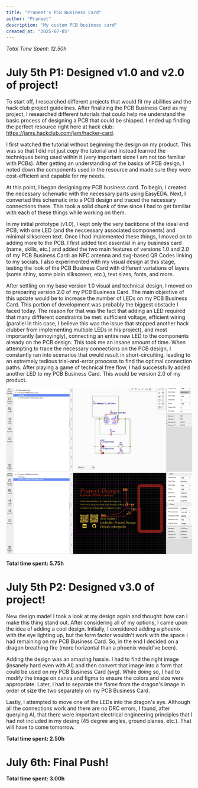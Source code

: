 ```yaml
---
title: "Praneet's PCB Business Card"
author: "Praneet"
description: "My custom PCB business card"
created_at: "2025-07-05"
---
```

<em>Total Time Spent: 12.50h</em>

# July 5th P1: Designed v1.0 and v2.0 of project!

To start off, I researched different projects that would fit my abilities and the hack club project guidelines. After finalizing the PCB Business Card as my project, I researched different tutorials that could help me understand the basic process of designing a PCB that could be shipped. I ended up finding the perfect resource right here at hack club: https://jams.hackclub.com/jam/hacker-card.

I first watched the tutorial without beginning the design on my product. This was so that I did not just copy the tutorial and instead learned the techniques being used within it (very important sicne I am not too familiar with PCBs). After getting an understanding of the basics of PCB design, I noted down the components used in the resource and made sure they were cost-efficient and capable for my needs.

At this point, I began designing my PCB business card. To begin, I created the necessary schematic with the necessary parts using EasyEDA. Next, I converted this schematic into a PCB design and traced the necessary connections there. This took a solid chunk of time since I had to get familiar with each of these things while working on them. 

In my initial prototype (v1.0), I kept only the very backbone of the ideal end PCB, with one LED (and the neccessary associated components) and minimal silkscreen text. Once I had implemented these things, I moved on to adding more to the PCB. I first added text essential in any business card (name, skills, etc.) and added the two main features of versions 1.0 and 2.0 of my PCB Business Card: an NFC antenna and svg-based QR Codes linking to my socials. I also experimented with my visual design at this stage, testing the look of the PCB Business Card with different variations of layers (some shiny, some plain silkscreen, etc.), text sizes, fonts, and more.

After settling on my base version 1.0 visual and technical design, I moved on to preparing version 2.0 of my PCB Business Card. The main objective of this update would be to increase the number of LEDs on my PCB Business Card. This portion of development was probably the biggest obstacle I faced today. The reason for that was the fact that adding an LED required that many diffferent constraints be met: sufficient voltage, efficient wiring (parallel in this case, I believe this was the issue that stopped another hack clubber from implementing multiple LEDs in his project), and most importantly (annoyingly), connecting an entire new LED to the components already on the PCB design. This took me an insane amount of time. When attempting to trace the necessary connections on the PCB design, I constantly ran into scenarios that owuld result in short-circuiting, leading to an extremely tedious trial-and-error proocess to find the optimal connection paths. After playing a game of technical free flow, I had successfully added another LED to my PCB Business Card. This would be version 2.0 of my product.

![v2.0_schematic](https://github.com/pdumpa08/PCB-Business-Card/blob/main/img/v2.0_schematic.png?raw=true)
![v2.0_2d](https://github.com/pdumpa08/PCB-Business-Card/blob/main/img/v2.0_2d.png?raw=true)

**Total time spent: 5.75h**

# July 5th P2: Designed v3.0 of project!

New design made! I took a look at my design again and thought: how can I make this thing stand out. After considering all of my options, I came upon the idea of adding a cool design. Initially, I considered adding a phoenix with the eye lighting up, but the form factor wouldn't work with the space I had remaining on my PCB Business Card. So, in the end I decided on a dragon breathing fire (more horizontal than a phoenix would've been).

Adding the design was an amazing hassle. I had to find the right image (insanely hard even with AI) and then convert that image into a form that could be used on my PCB Business Card (svg). While doing so, I had to modify the image on canva and figma to ensure the colors and size were appropriate. Later, I had to separate the flame from the dragon's image in order ot size the two separately on my PCB Business Card.

Lastly, I attempted to move one of the LEDs into the dragon's eye. Although all the connections work and there are no DRC errors, I found, after querying AI, that there were important electrical engineering principles that I had not included in my desing (45 degree angles, ground planes, etc.). That will have to come tomorrow.

**Total time spent: 2.50h**

# July 6th: Final Push!



**Total time spent: 3.00h**